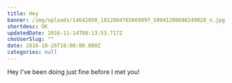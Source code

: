 ```yaml
---
title: Hey
banner: /img/uploads/14642050_1812804765669097_50941280698249028_n.jpg
shortdesc: OK
updatedDate: 2016-11-14T08:13:53.717Z
cmsUserSlug: ""
date: 2016-10-26T16:00:00.000Z
categories: null
---
```


Hey I've been doing just fine before I met you!
